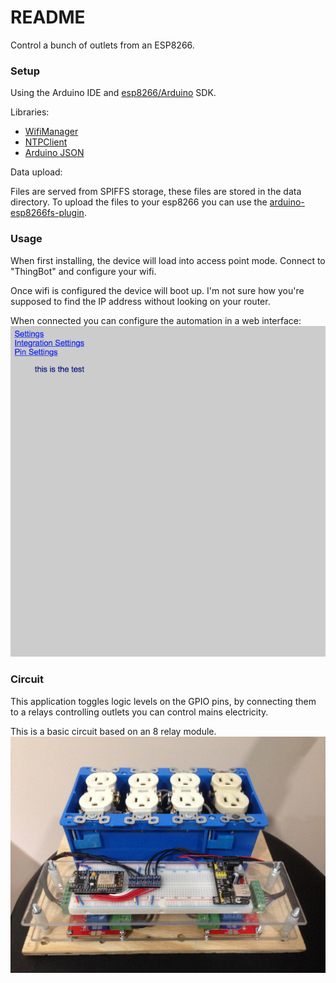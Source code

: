 # README #

Control a bunch of outlets from an ESP8266.

### Setup ###

Using the Arduino IDE and [esp8266/Arduino](https://github.com/esp8266/Arduino) SDK.

Libraries:

* [WifiManager](https://github.com/tzapu/WiFiManager)
* [NTPClient](https://github.com/arduino-libraries/NTPClient)
* [Arduino JSON](https://github.com/bblanchon/ArduinoJson)

Data upload:

Files are served from SPIFFS storage, these files are stored in the data directory. To upload the files to your esp8266 you can use the [arduino-esp8266fs-plugin](https://github.com/esp8266/arduino-esp8266fs-plugin).

### Usage ###

When first installing, the device will load into access point mode. Connect to "ThingBot" and configure your wifi.

Once wifi is configured the device will boot up. I'm not sure how you're supposed to find the IP address without looking on your router.

When connected you can configure the automation in a web interface:
![Interface](images/interface.gif)

### Circuit ###

This application toggles logic levels on the GPIO pins, by connecting them to a relays controlling outlets you can control mains electricity.

This is a basic circuit based on an 8 relay module.
![Circuit](images/circuit.jpg)


